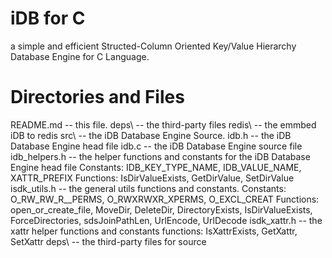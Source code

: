 iDB for C
==============

a simple and efficient Structed-Column Oriented Key/Value Hierarchy Database Engine for 
C Language.


Directories and Files
=====================

README.md   -- this file.
deps\       -- the third-party files
  redis\    -- the emmbed iDB to redis
src\        -- the iDB Database Engine Source.
  idb.h     -- the iDB Database Engine head file
  idb.c     -- the iDB Database Engine source file
  idb_helpers.h -- the helper functions and constants for the iDB Database Engine head file
    Constants: IDB_KEY_TYPE_NAME, IDB_VALUE_NAME, XATTR_PREFIX
    Functions: IsDirValueExists, GetDirValue, SetDirValue
  isdk_utils.h  -- the general utils functions and constants.
    Constants: O_RW_RW_R__PERMS, O_RWXRWXR_XPERMS, O_EXCL_CREAT
    Functions: open_or_create_file, MoveDir, DeleteDir, DirectoryExists, IsDirValueExists,
               ForceDirectories, sdsJoinPathLen, UrlEncode, UrlDecode
  isdk_xattr.h  -- the xattr helper functions and constants
    functions: IsXattrExists, GetXattr, SetXattr
  deps\     -- the third-party files for source



